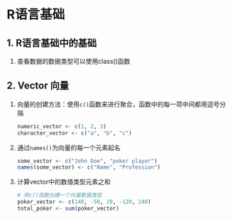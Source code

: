 # R语言基础

## 1. R语言基础中的基础

1. 查看数据的数据类型可以使用class()函数

## 2. Vector 向量

1. 向量的创建方法：使用`c()`函数来进行聚合，函数中的每一项中间都用逗号分隔

   ```R
   numeric_vector <- c(1, 2, 3)
   character_vector <- c("a", "b", "c")
   ```

2. 通过`names()`为向量的每一个元素起名

   ```R
   some_vector <- c("John Doe", "poker player")
   names(some_vector) <- c("Name", "Profession")
   ```

3. 计算vector中的数值类型元素之和

   ```R
   # 用c()函数创建一个向量数据类型
   poker_vector <- c(140, -50, 20, -120, 240)
   total_poker <- sum(poker_vector)
   ```

